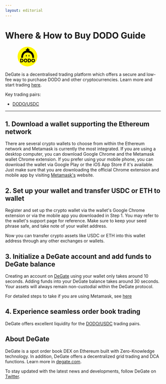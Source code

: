 ```yaml
---
layout: editorial
---
```


# Where & How to Buy DODO Guide

<figure><img src="../.gitbook/assets/dodo_0x43dfc4159d86f3a37a5a4b3d4580b888ad7d4ddd.png" alt="" width="64" style="border-radius: 50%;"><figcaption></figcaption></figure>

DeGate is a decentralised trading platform which offers a secure and low-fee way to purchase DODO and other cryptocurrencies. Learn more and start trading [here](https://app.degate.com/trade/USDC/0x43dfc4159d86f3a37a5a4b3d4580b888ad7d4ddd?utm_source=howtobuy).&#x20;

Key trading pairs:

* [DODO/USDC](https://app.degate.com/trade/USDC/DODO?utm_source=howtobuy)

***

## 1. Download a wallet supporting the Ethereum network

There are several crypto wallets to choose from within the Ethereum network and Metamask is currently the most integrated. If you are using a desktop computer, you can download Google Chrome and the Metamask wallet Chrome extension. If you prefer using your mobile phone, you can download the wallet via Google Play or the iOS App Store if it's available. Just make sure that you are downloading the official Chrome extension and mobile app by visiting [Metamask's](https://metamask.io/) website.

## 2. Set up your wallet and transfer USDC or ETH to wallet

Register and set up the crypto wallet via the wallet's Google Chrome extension or via the mobile app you downloaded in Step 1. You may refer to the wallet's support page for reference. Make sure to keep your seed phrase safe, and take note of your wallet address.&#x20;

Now you can transfer crypto assets like USDC or ETH into this wallet address through any other exchanges or wallets.

## 3. Initialize a DeGate account and add funds to DeGate balance

Creating an account on [DeGate](https://app.degate.com/?utm_source=DODO_howtobuy) using your wallet only takes around 10 seconds. Adding funds into your DeGate balance takes around 30 seconds. Your assets will always remain non-custodial within the DeGate protocol.

For detailed steps to take if you are using Metamask, see [here](https://docs.degate.com/v/product_en/main-features/wallet-connectivity/metamask)

## 4. Experience seamless order book trading

DeGate offers excellent liquidity for the [DODO/USDC](https://app.degate.com/trade/USDC/DODO?utm_source=howtobuy) trading pairs.&#x20;

## About DeGate

DeGate is a spot order book DEX on Ethereum built with Zero-Knowledge technology. In addition, DeGate offers a decentralized grid trading and DCA functions. Learn more in [degate.com](https://degate.com/?utm_source=DODO_howtobuy).

To stay updated with the latest news and developments, follow DeGate on [Twitter](https://twitter.com/degatedex).
